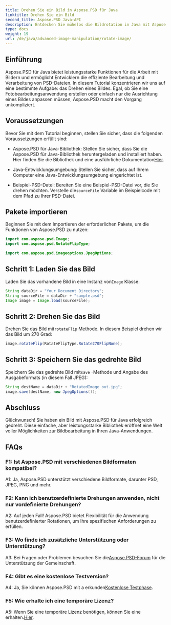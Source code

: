 ```yaml
---
title: Drehen Sie ein Bild in Aspose.PSD für Java
linktitle: Drehen Sie ein Bild
second_title: Aspose.PSD Java-API
description: Entdecken Sie mühelos die Bildrotation in Java mit Aspose.PSD. Drehen, spiegeln und speichern Sie PSD-Dateien ganz einfach.
type: docs
weight: 19
url: /de/java/advanced-image-manipulation/rotate-image/
---
```

## Einführung

Aspose.PSD für Java bietet leistungsstarke Funktionen für die Arbeit mit Bildern und ermöglicht Entwicklern die effiziente Bearbeitung und Verarbeitung von PSD-Dateien. In diesem Tutorial konzentrieren wir uns auf eine bestimmte Aufgabe: das Drehen eines Bildes. Egal, ob Sie eine Fotobearbeitungsanwendung erstellen oder einfach nur die Ausrichtung eines Bildes anpassen müssen, Aspose.PSD macht den Vorgang unkompliziert.

## Voraussetzungen

Bevor Sie mit dem Tutorial beginnen, stellen Sie sicher, dass die folgenden Voraussetzungen erfüllt sind:

-  Aspose.PSD für Java-Bibliothek: Stellen Sie sicher, dass Sie die Aspose.PSD für Java-Bibliothek heruntergeladen und installiert haben. Hier finden Sie die Bibliothek und eine ausführliche Dokumentation[Hier](https://reference.aspose.com/psd/java/).

- Java-Entwicklungsumgebung: Stellen Sie sicher, dass auf Ihrem Computer eine Java-Entwicklungsumgebung eingerichtet ist.

-  Beispiel-PSD-Datei: Bereiten Sie eine Beispiel-PSD-Datei vor, die Sie drehen möchten. Verstelle die`sourceFile` Variable im Beispielcode mit dem Pfad zu Ihrer PSD-Datei.

## Pakete importieren

Beginnen Sie mit dem Importieren der erforderlichen Pakete, um die Funktionen von Aspose.PSD zu nutzen:

```java
import com.aspose.psd.Image;
import com.aspose.psd.RotateFlipType;

import com.aspose.psd.imageoptions.JpegOptions;
```

## Schritt 1: Laden Sie das Bild

 Laden Sie das vorhandene Bild in eine Instanz von`Image` Klasse:

```java
String dataDir = "Your Document Directory";
String sourceFile = dataDir + "sample.psd";
Image image = Image.load(sourceFile);
```

## Schritt 2: Drehen Sie das Bild

 Drehen Sie das Bild mit`rotateFlip` Methode. In diesem Beispiel drehen wir das Bild um 270 Grad:

```java
image.rotateFlip(RotateFlipType.Rotate270FlipNone);
```

## Schritt 3: Speichern Sie das gedrehte Bild

 Speichern Sie das gedrehte Bild mit`save` -Methode und Angabe des Ausgabeformats (in diesem Fall JPEG):

```java
String destName = dataDir + "RotatedImage_out.jpg";
image.save(destName, new JpegOptions());
```

## Abschluss

Glückwunsch! Sie haben ein Bild mit Aspose.PSD für Java erfolgreich gedreht. Diese einfache, aber leistungsstarke Bibliothek eröffnet eine Welt voller Möglichkeiten zur Bildbearbeitung in Ihren Java-Anwendungen.

## FAQs

### F1: Ist Aspose.PSD mit verschiedenen Bildformaten kompatibel?

A1: Ja, Aspose.PSD unterstützt verschiedene Bildformate, darunter PSD, JPEG, PNG und mehr.

### F2: Kann ich benutzerdefinierte Drehungen anwenden, nicht nur vordefinierte Drehungen?

A2: Auf jeden Fall! Aspose.PSD bietet Flexibilität für die Anwendung benutzerdefinierter Rotationen, um Ihre spezifischen Anforderungen zu erfüllen.

### F3: Wo finde ich zusätzliche Unterstützung oder Unterstützung?

 A3: Bei Fragen oder Problemen besuchen Sie die[Aspose.PSD-Forum](https://forum.aspose.com/c/psd/34) für die Unterstützung der Gemeinschaft.

### F4: Gibt es eine kostenlose Testversion?

 A4: Ja, Sie können Aspose.PSD mit a erkunden[Kostenlose Testphase](https://releases.aspose.com/).

### F5: Wie erhalte ich eine temporäre Lizenz?

 A5: Wenn Sie eine temporäre Lizenz benötigen, können Sie eine erhalten.[Hier](https://purchase.aspose.com/temporary-license/).